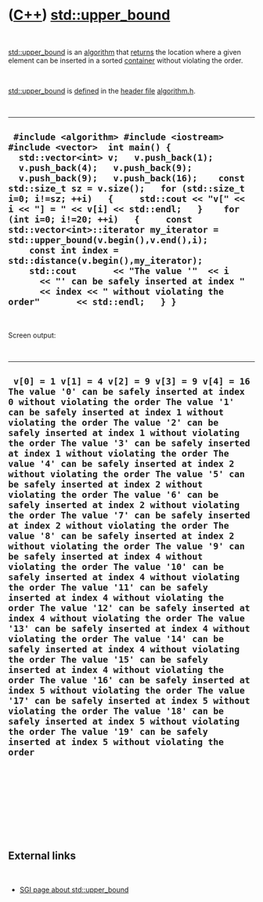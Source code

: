 



 

 

 

 

 

([C++](Cpp.htm)) [std::upper\_bound](CppUpper_bound.htm)
========================================================

 

[std::upper\_bound](CppUpper_bound.htm) is an
[algorithm](CppAlgorithm.htm) that [returns](CppReturn.htm) the location
where a given element can be inserted in a sorted
[container](CppContainer.htm) without violating the order.

 

[std::upper\_bound](CppUpper_bound.htm) is [defined](CppDefinition.htm)
in the [header file](CppHeaderFile.htm)
[algorithm.h](CppAlgorithmH.htm).

 

  ----------------------------------------------------------------------------------------------------------------------------------------------------------------------------------------------------------------------------------------------------------------------------------------------------------------------------------------------------------------------------------------------------------------------------------------------------------------------------------------------------------------------------------------------------------------------------------------------------------------------------------------------------------------------------------------------------
  ` #include <algorithm> #include <iostream> #include <vector>  int main() {   std::vector<int> v;   v.push_back(1);   v.push_back(4);   v.push_back(9);   v.push_back(9);   v.push_back(16);    const std::size_t sz = v.size();   for (std::size_t i=0; i!=sz; ++i)   {     std::cout << "v[" << i << "] = " << v[i] << std::endl;   }    for (int i=0; i!=20; ++i)   {     const std::vector<int>::iterator my_iterator = std::upper_bound(v.begin(),v.end(),i);     const int index = std::distance(v.begin(),my_iterator);     std::cout       << "The value '"  << i       << "' can be safely inserted at index "       << index << " without violating the order"       << std::endl;   } }`
  ----------------------------------------------------------------------------------------------------------------------------------------------------------------------------------------------------------------------------------------------------------------------------------------------------------------------------------------------------------------------------------------------------------------------------------------------------------------------------------------------------------------------------------------------------------------------------------------------------------------------------------------------------------------------------------------------------

 

Screen output:

 

  --------------------------------------------------------------------------------------------------------------------------------------------------------------------------------------------------------------------------------------------------------------------------------------------------------------------------------------------------------------------------------------------------------------------------------------------------------------------------------------------------------------------------------------------------------------------------------------------------------------------------------------------------------------------------------------------------------------------------------------------------------------------------------------------------------------------------------------------------------------------------------------------------------------------------------------------------------------------------------------------------------------------------------------------------------------------------------------------------------------------------------------------------------------------------------------------------------------------------------------------------------------------------------------------------------------------------------------------------------------------------------------------------------------------------------------------------------------------------------------------------------------------------------------------------------------------------------------------------------------------------------------------
  ` v[0] = 1 v[1] = 4 v[2] = 9 v[3] = 9 v[4] = 16 The value '0' can be safely inserted at index 0 without violating the order The value '1' can be safely inserted at index 1 without violating the order The value '2' can be safely inserted at index 1 without violating the order The value '3' can be safely inserted at index 1 without violating the order The value '4' can be safely inserted at index 2 without violating the order The value '5' can be safely inserted at index 2 without violating the order The value '6' can be safely inserted at index 2 without violating the order The value '7' can be safely inserted at index 2 without violating the order The value '8' can be safely inserted at index 2 without violating the order The value '9' can be safely inserted at index 4 without violating the order The value '10' can be safely inserted at index 4 without violating the order The value '11' can be safely inserted at index 4 without violating the order The value '12' can be safely inserted at index 4 without violating the order The value '13' can be safely inserted at index 4 without violating the order The value '14' can be safely inserted at index 4 without violating the order The value '15' can be safely inserted at index 4 without violating the order The value '16' can be safely inserted at index 5 without violating the order The value '17' can be safely inserted at index 5 without violating the order The value '18' can be safely inserted at index 5 without violating the order The value '19' can be safely inserted at index 5 without violating the order`
  --------------------------------------------------------------------------------------------------------------------------------------------------------------------------------------------------------------------------------------------------------------------------------------------------------------------------------------------------------------------------------------------------------------------------------------------------------------------------------------------------------------------------------------------------------------------------------------------------------------------------------------------------------------------------------------------------------------------------------------------------------------------------------------------------------------------------------------------------------------------------------------------------------------------------------------------------------------------------------------------------------------------------------------------------------------------------------------------------------------------------------------------------------------------------------------------------------------------------------------------------------------------------------------------------------------------------------------------------------------------------------------------------------------------------------------------------------------------------------------------------------------------------------------------------------------------------------------------------------------------------------------------

 

 

 

 

 

External links
--------------

 

-   [SGI page about
    std::upper\_bound](http://www.sgi.com/tech/stl/upper_bound.html)

 

 

 

 

 





 



